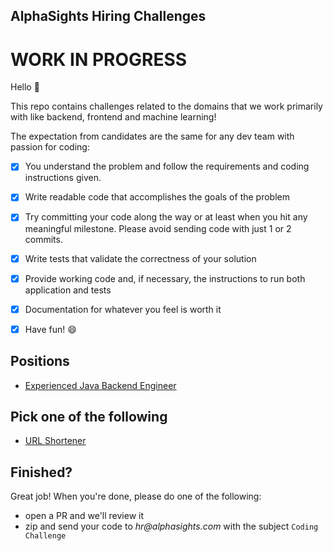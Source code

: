 ## AlphaSights Hiring Challenges

# WORK IN PROGRESS

Hello :wave:

This repo contains challenges related to the domains that we work primarily with like backend, frontend and machine learning!

The expectation from candidates are the same for any dev team with passion for coding:
- [x] You understand the problem and follow the requirements and coding instructions given.
- [x] Write readable code that accomplishes the goals of the problem
- [x] Try committing your code along the way or at least when you hit any meaningful milestone. Please avoid sending code with just 1 or 2 commits.
- [x] Write tests that validate the correctness of your solution
- [x] Provide working code and, if necessary, the instructions to run both application and tests
- [x] Documentation for whatever you feel is worth it 
- [x] Have fun! :smile: 


## Positions
- [Experienced Java Backend Engineer](https://engineering.alphasights.com/open-positions?gh_jid=1095899)

## Pick one of the following
* [URL Shortener](url-shortener/README.md) 

## Finished?
Great job! When you're done, please do one of the following:

* open a PR and we'll review it
* zip and send your code to _hr@alphasights.com_ with the subject `Coding Challenge` 
